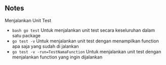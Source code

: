 ## Notes

Menjalankan Unit Test

- ```bash go test``` Untuk menjalankan unit test secara keseluruhan dalam satu package
- `go test -v` Untuk menjalankan unit test dengan menampilkan function apa saja yang sudah di jalankan
- `go test -v -run=TestNamaFunction` Untuk menjalankan unit test dengan menjalankan function yang ingin dijalankan